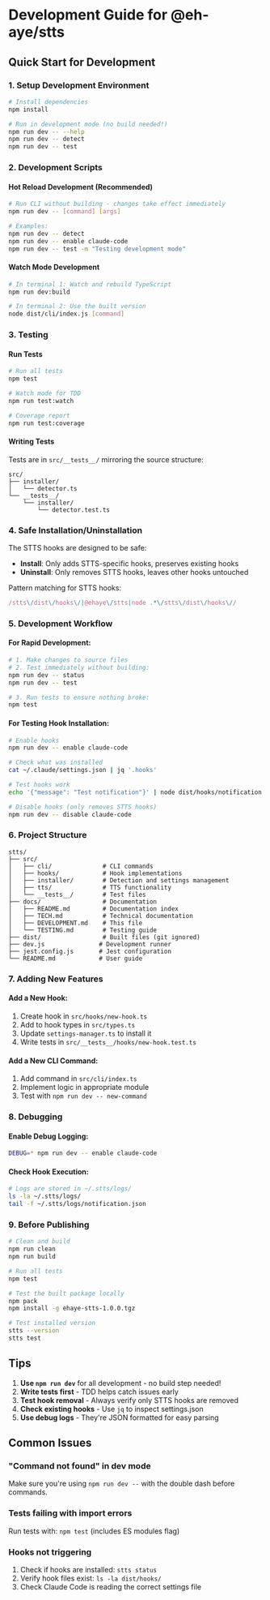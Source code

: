 # Development Guide for @eh-aye/stts

## Quick Start for Development

### 1. **Setup Development Environment**
```bash
# Install dependencies
npm install

# Run in development mode (no build needed!)
npm run dev -- --help
npm run dev -- detect
npm run dev -- test
```

### 2. **Development Scripts**

#### Hot Reload Development (Recommended)
```bash
# Run CLI without building - changes take effect immediately
npm run dev -- [command] [args]

# Examples:
npm run dev -- detect
npm run dev -- enable claude-code
npm run dev -- test -m "Testing development mode"
```

#### Watch Mode Development
```bash
# In terminal 1: Watch and rebuild TypeScript
npm run dev:build

# In terminal 2: Use the built version
node dist/cli/index.js [command]
```

### 3. **Testing**

#### Run Tests
```bash
# Run all tests
npm test

# Watch mode for TDD
npm run test:watch

# Coverage report
npm run test:coverage
```

#### Writing Tests
Tests are in `src/__tests__/` mirroring the source structure:
```
src/
├── installer/
│   └── detector.ts
└── __tests__/
    └── installer/
        └── detector.test.ts
```

### 4. **Safe Installation/Uninstallation**

The STTS hooks are designed to be safe:
- **Install**: Only adds STTS-specific hooks, preserves existing hooks
- **Uninstall**: Only removes STTS hooks, leaves other hooks untouched

Pattern matching for STTS hooks:
```javascript
/stts\/dist\/hooks\/|@ehaye\/stts|node .*\/stts\/dist\/hooks\//
```

### 5. **Development Workflow**

#### For Rapid Development:
```bash
# 1. Make changes to source files
# 2. Test immediately without building:
npm run dev -- status
npm run dev -- test

# 3. Run tests to ensure nothing broke:
npm test
```

#### For Testing Hook Installation:
```bash
# Enable hooks
npm run dev -- enable claude-code

# Check what was installed
cat ~/.claude/settings.json | jq '.hooks'

# Test hooks work
echo '{"message": "Test notification"}' | node dist/hooks/notification.js

# Disable hooks (only removes STTS hooks)
npm run dev -- disable claude-code
```

### 6. **Project Structure**
```
stts/
├── src/
│   ├── cli/              # CLI commands
│   ├── hooks/            # Hook implementations
│   ├── installer/        # Detection and settings management
│   ├── tts/              # TTS functionality
│   └── __tests__/        # Test files
├── docs/                 # Documentation
│   ├── README.md         # Documentation index
│   ├── TECH.md           # Technical documentation
│   ├── DEVELOPMENT.md    # This file
│   └── TESTING.md        # Testing guide
├── dist/                 # Built files (git ignored)
├── dev.js               # Development runner
├── jest.config.js       # Jest configuration
└── README.md            # User guide
```

### 7. **Adding New Features**

#### Add a New Hook:
1. Create hook in `src/hooks/new-hook.ts`
2. Add to hook types in `src/types.ts`
3. Update `settings-manager.ts` to install it
4. Write tests in `src/__tests__/hooks/new-hook.test.ts`

#### Add a New CLI Command:
1. Add command in `src/cli/index.ts`
2. Implement logic in appropriate module
3. Test with `npm run dev -- new-command`

### 8. **Debugging**

#### Enable Debug Logging:
```bash
DEBUG=* npm run dev -- enable claude-code
```

#### Check Hook Execution:
```bash
# Logs are stored in ~/.stts/logs/
ls -la ~/.stts/logs/
tail -f ~/.stts/logs/notification.json
```

### 9. **Before Publishing**

```bash
# Clean and build
npm run clean
npm run build

# Run all tests
npm test

# Test the built package locally
npm pack
npm install -g ehaye-stts-1.0.0.tgz

# Test installed version
stts --version
stts test
```

## Tips

1. **Use `npm run dev`** for all development - no build step needed!
2. **Write tests first** - TDD helps catch issues early
3. **Test hook removal** - Always verify only STTS hooks are removed
4. **Check existing hooks** - Use `jq` to inspect settings.json
5. **Use debug logs** - They're JSON formatted for easy parsing

## Common Issues

### "Command not found" in dev mode
Make sure you're using `npm run dev --` with the double dash before commands.

### Tests failing with import errors
Run tests with: `npm test` (includes ES modules flag)

### Hooks not triggering
1. Check if hooks are installed: `stts status`
2. Verify hook files exist: `ls -la dist/hooks/`
3. Check Claude Code is reading the correct settings file
